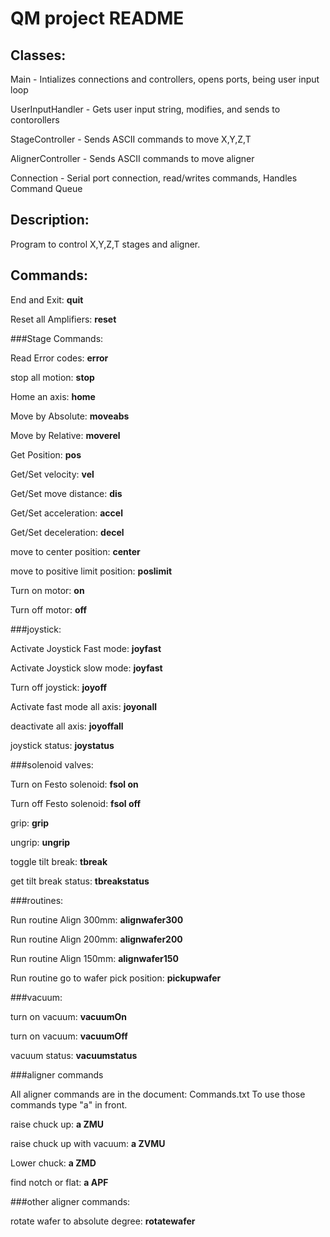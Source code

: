 # QM project README

## Classes:

Main - Intializes connections and controllers, opens ports, being user input loop

UserInputHandler - Gets user input string, modifies, and sends to contorollers

StageController - Sends ASCII commands to move X,Y,Z,T

AlignerController - Sends ASCII commands to move aligner

Connection - Serial port connection, read/writes commands, Handles Command Queue


## Description:

Program to control X,Y,Z,T stages and aligner. 

## Commands:

End and Exit: **quit**

Reset all Amplifiers: **reset**

###Stage Commands:

Read Error codes: **error <axis>**

stop all motion: **stop**

Home an axis: **home <axis>**

Move by Absolute: **moveabs <axis> <value>**

Move by Relative: **moverel <axis> <value>**

Get Position: **pos <axis>**

Get/Set velocity: **vel <axis> <value>**

Get/Set move distance: **dis <axis> <value>**

Get/Set acceleration: **accel <axis> <value>**

Get/Set deceleration: **decel <axis> <value>**

move to center position: **center <axis>**

move to positive limit position: **poslimit <axis>**

Turn on motor: **on <axis>**
  
Turn off motor: **off <axis>**

###joystick:

Activate Joystick Fast mode: **joyfast <axis>**

Activate Joystick slow mode: **joyfast <axis>**

Turn off joystick: **joyoff <axis>**

Activate fast mode all axis: **joyonall**

deactivate all axis: **joyoffall**

joystick status: **joystatus**

###solenoid valves:

Turn on Festo solenoid: **fsol <number> on**

Turn off Festo solenoid: **fsol <number> off**

grip: **grip**

ungrip: **ungrip**

toggle tilt break: **tbreak**

get tilt break status: **tbreakstatus**

###routines:

Run routine Align 300mm: **alignwafer300**
  
Run routine Align 200mm: **alignwafer200**
  
Run routine Align 150mm: **alignwafer150**
  
Run routine go to wafer pick position: **pickupwafer**

###vacuum:

turn on vacuum: **vacuumOn**

turn on vacuum: **vacuumOff**

vacuum status: **vacuumstatus**

###aligner commands

All aligner commands are in the document: Commands.txt
To use those commands type "a" in front.

raise chuck up: **a ZMU**

raise chuck up with vacuum: **a ZVMU**

Lower chuck: **a ZMD**

find notch or flat: **a APF**

###other aligner commands:

rotate wafer to absolute degree: **rotatewafer <degree>**






